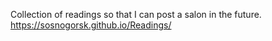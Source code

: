 Collection of readings so that I can post a salon in the future.
https://sosnogorsk.github.io/Readings/
